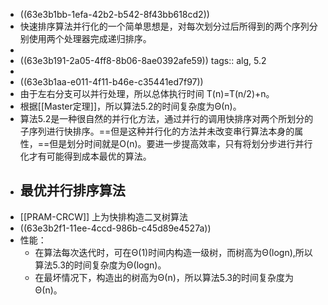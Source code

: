 - ((63e3b1bb-1efa-42b2-b542-8f43bb618cd2))
- 快速排序算法并行化的一个简单思想是，对每次划分过后所得到的两个序列分别使用两个处理器完成递归排序。
-
- ((63e3b191-2a05-4ff8-8b06-8ae0392afe59))
  tags:: alg, 5.2
-
- ((63e3b1aa-e011-4f11-b46e-c35441ed7f97))
- 由于左右分支可以并行处理，所以总体执行时间 T(n)=T(n/2)+n。
- 根据[[Master定理]]，所以算法5.2的时间复杂度为Θ(n)。
- 算法5.2是一种很自然的并行化方法，通过并行的调用快排序对两个所划分的子序列进行快排序。==但是这种并行化的方法并未改变串行算法本身的属性，==但是划分时间就是O(n)。要进一步提高效率，只有将划分步进行并行化才有可能得到成本最优的算法。
- ## 最优并行排序算法
- [[PRAM-CRCW]] 上为快排构造二叉树算法
- ((63e3b2f1-11ee-4ccd-986b-c45d89e4527a))
- 性能：
	- 在算法每次迭代时，可在Θ(1)时间内构造一级树，而树高为Θ(logn),所以算法5.3的时间复杂度为Θ(logn)。
	- 在最坏情况下，构造出的树高为Θ(n)，所以算法5.3的时间复杂度为Θ(n)。